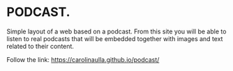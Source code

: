 # PODCAST.
Simple layout of a web based on a podcast. From this site you will be able to listen to real podcasts that will be embedded together with images and text related to their content.

Follow the link: https://carolinaulla.github.io/podcast/

